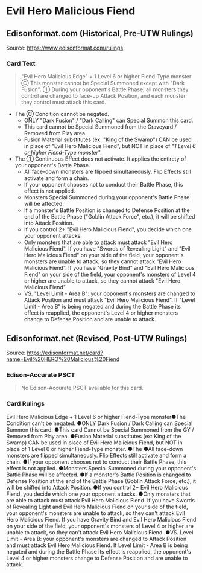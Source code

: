 # Evil Hero Malicious Fiend

## Edisonformat.com (Historical, Pre-UTW Rulings)

Source: https://www.edisonformat.com/rulings

### Card Text

> "Evil Hero Malicious Edge" + 1 Level 6 or higher Fiend-Type monster
Ⓒ This monster cannot be Special Summoned except with "Dark Fusion". ① During your opponent's Battle Phase, all monsters they control are changed to face-up Attack Position, and each monster they control must attack this card.

*   The Ⓒ Condition cannot be negated.
    *   ONLY "Dark Fusion" / "Dark Calling" can Special Summon this card.
    *   This card cannot be Special Summoned from the Graveyard / Removed from Play area.
    *   Fusion Material substitutes (ex: "King of the Swamp") CAN be used in place of "Evil Hero Malicious Fiend", but NOT in place of "_1 Level 6 or higher Fiend-Type monster_".
*   The ① Continuous Effect does not activate. It applies the entirety of your opponent's Battle Phase.
    *   All face-down monsters are flipped simultaneously. Flip Effects still activate and form a chain.
    *   If your opponent chooses not to conduct their Battle Phase, this effect is not applied.
    *   Monsters Special Summoned during your opponent's Battle Phase will be affected.
    *   If a monster's Battle Position is changed to Defense Position at the end of the Battle Phase ("Goblin Attack Force", etc.), it will be shifted into Attack Position.
    *   If you control 2+ "Evil Hero Malicious Fiend", you decide which one your opponent attacks.
    *   Only monsters that are able to attack must attack "Evil Hero Malicious Fiend". If you have "Swords of Revealing Light" and "Evil Hero Malicious Fiend" on your side of the field, your opponent's monsters are unable to attack, so they cannot attack "Evil Hero Malicious Fiend". If you have "Gravity Bind" and "Evil Hero Malicious Fiend" on your side of the field, your opponent's monsters of Level 4 or higher are unable to attack, so they cannot attack "Evil Hero Malicious Fiend".
    *   VS. "Level Limit - Area B": your opponent's monsters are changed to Attack Position and must attack "Evil Hero Malicious Fiend". If "Level Limit - Area B" is being negated and during the Battle Phase its effect is reapplied, the opponent's Level 4 or higher monsters change to Defense Position and are unable to attack.

## Edisonformat.net (Revised, Post-UTW Rulings)

Source: https://edisonformat.net/card?name=Evil%20HERO%20Malicious%20Fiend

### Edison-Accurate PSCT

> No Edison-Accurate PSCT available for this card.

### Card Rulings

Evil Hero Malicious Edge + 1 Level 6 or higher Fiend-Type monster●The Condition can't be negated.
●ONLY Dark Fusion / Dark Calling can Special Summon this card.
●This card Cannot be Special Summoned from the GY / Removed from Play area.
●Fusion Material substitutes (ex: King of the Swamp) CAN be used in place of Evil Hero Malicious Fiend, but NOT in place of 1 Level 6 or higher Fiend-Type monster.
●The ●All face-down monsters are flipped simultaneously. Flip Effects still activate and form a chain.
●If your opponent chooses not to conduct their Battle Phase, this effect is not applied.
●Monsters Special Summoned during your opponent's Battle Phase will be affected.
●If a monster's Battle Position is changed to Defense Position at the end of the Battle Phase (Goblin Attack Force, etc.), it will be shifted into Attack Position.
●If you control 2+ Evil Hero Malicious Fiend, you decide which one your opponent attacks.
●Only monsters that are able to attack must attack Evil Hero Malicious Fiend. If you have Swords of Revealing Light and Evil Hero Malicious Fiend on your side of the field, your opponent's monsters are unable to attack, so they can't attack Evil Hero Malicious Fiend. If you have Gravity Bind and Evil Hero Malicious Fiend on your side of the field, your opponent's monsters of Level 4 or higher are unable to attack, so they can't attack Evil Hero Malicious Fiend.
●VS. Level Limit - Area B: your opponent's monsters are changed to Attack Position and must attack Evil Hero Malicious Fiend. If Level Limit - Area B is being negated and during the Battle Phase its effect is reapplied, the opponent's Level 4 or higher monsters change to Defense Position and are unable to attack.
            